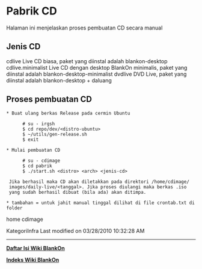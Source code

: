 # Pabrik CD

Halaman ini menjelaskan proses pembuatan CD secara manual

## Jenis CD
  cdlive
      Live CD biasa, paket yang diinstal adalah blankon-desktop
  cdlive.minimalist
      Live CD dengan desktop BlankOn minimalis, paket yang diinstal adalah
      blankon-desktop-minimalist
  dvdlive
      DVD Live, paket yang diinstal adalah blankon-desktop + daluang

## Proses pembuatan CD
    * Buat ulang berkas Release pada cermin Ubuntu

```
      # su - irgsh
      $ cd repo/dev/<distro-ubuntu>
      $ ~/utils/gen-release.sh
      $ exit
```
    * Mulai pembuatan CD
```
      # su - cdimage
      $ cd pabrik
      $ ./start.sh <distro> <arch> <jenis-cd>
```
     Jika berhasil maka CD akan diletakkan pada direktori /home/cdimage/
     images/daily-live/<tanggal>. Jika proses diulangi maka berkas .iso
     yang sudah berhasil dibuat (bila ada) akan ditimpa.

    * tambahan = untuk jahit manual tinggal dilihat di file crontab.txt di folder
home cdimage

KategoriInfra
Last modified on 03/28/2010 10:32:28 AM
 
 
---
[**Daftar Isi Wiki BlankOn**](/wiki/DaftarIsi/index.html)
 
[**Indeks Wiki BlankOn**](/wiki/Indeks.html)
